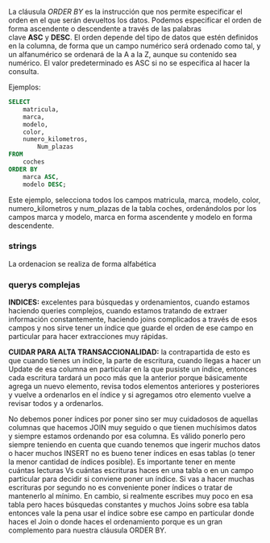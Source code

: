 La cláusula _ORDER BY_ es la instrucción que nos permite especificar el orden en el que serán devueltos los datos. Podemos especificar el orden de forma ascendente o descendente a través de las palabras clave **ASC** y **DESC**. 
El orden depende del tipo de datos que estén definidos en la columna, de forma que un campo numérico será ordenado como tal, y un alfanumérico se ordenará de la A a la Z, aunque su contenido sea numérico. El valor predeterminado es ASC si no se especifica al hacer la consulta.

Ejemplos:

``` SQL 
SELECT
    matricula,
    marca,
    modelo,
    color,
    numero_kilometros,
	    Num_plazas
FROM
    coches
ORDER BY
    marca ASC,
    modelo DESC;
```
Este ejemplo, selecciona todos los campos matricula, marca, modelo, color, numero_kilometros y num_plazas de la tabla coches, ordenándolos por los campos marca y modelo, marca en forma ascendente y modelo en forma descendente.
### strings
La ordenacion se realiza de forma alfabética

### querys complejas
**INDICES:** excelentes para búsquedas y ordenamientos, cuando estamos haciendo queries complejos, cuando estamos tratando de extraer información constantemente, haciendo joins complicados a través de esos campos y nos sirve tener un índice que guarde el orden de ese campo en particular para hacer extracciones muy rápidas.

**CUIDAR PARA ALTA TRANSACCIONALIDAD:** la contrapartida de esto es que cuando tienes un índice, la parte de escritura, cuando llegas a hacer un Update de esa columna en particular en la que pusiste un índice, entonces cada escritura tardará un poco más que la anterior porque básicamente agrega un nuevo elemento, revisa todos elementos anteriores y posteriores y vuelve a ordenarlos en el índice y si agregamos otro elemento vuelve a revisar todos y a ordenarlos.

No debemos poner índices por poner sino ser muy cuidadosos de aquellas columnas que hacemos JOIN muy seguido o que tienen muchísimos datos y siempre estamos ordenando por esa columna. Es válido ponerlo pero siempre teniendo en cuenta que cuando tenemos que ingerir muchos datos o hacer muchos INSERT no es bueno tener índices en esas tablas (o tener la menor cantidad de índices posible). Es importante tener en mente cuántas lecturas Vs cuántas escrituras haces en una tabla o en un campo particular para decidir si conviene poner un índice. Si vas a hacer muchas escrituras por segundo no es conveniente poner índices o tratar de mantenerlo al mínimo. En cambio, si realmente escribes muy poco en esa tabla pero haces búsquedas constantes y muchos Joins sobre esa tabla entonces vale la pena usar el índice sobre ese campo en particular donde haces el Join o donde haces el ordenamiento porque es un gran complemento para nuestra cláusula ORDER BY.